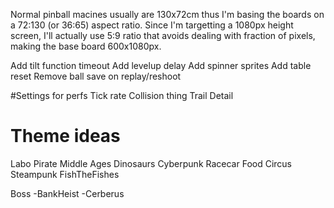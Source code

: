 Normal pinball macines usually are 130x72cm thus I'm basing the boards on a 72:130 (or 36:65) aspect ratio.
Since I'm targetting a 1080px height screen, I'll actually use 5:9 ratio that avoids dealing with fraction of pixels, making the base board 600x1080px.

Add tilt function timeout
Add levelup delay
Add spinner sprites
Add table reset
Remove ball save on replay/reshoot

#Settings for perfs
Tick rate
Collision thing
Trail Detail

# Theme ideas
Labo
Pirate
Middle Ages
Dinosaurs
Cyberpunk
Racecar
Food
Circus
Steampunk
FishTheFishes

Boss
-BankHeist
-Cerberus
